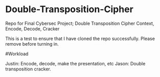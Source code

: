 # Double-Transposition-Cipher
Repo for Final Cybersec Project; Double Transposition Cipher Context, Encode, Decode, Cracker

This is a test to ensure that I have cloned the repo successfully. Please remove before turning in.

#Workload

Justin: Encode, decode, make the presentation, etc
Jason: Double transposition cracker.
